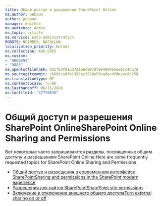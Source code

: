 ```yaml
---
title: Общий доступ и разрешения SharePoint Online
ms.author: pebaum
author: pebaum
manager: mnirkhe
ms.audience: Admin
ms.topic: article
ms.service: o365-administration
ROBOTS: NOINDEX, NOFOLLOW
localization_priority: Normal
ms.collection: Adm_O365
ms.custom:
- "9000292"
- "5803"
ms.openlocfilehash: bd1f69fe13d7d1a0c997df8e489466ee8cc4ca7d
ms.sourcegitcommit: c6692ce0fa1358ec3529e59ca0ecdfdea4cdc759
ms.translationtype: MT
ms.contentlocale: ru-RU
ms.lasthandoff: 09/15/2020
ms.locfileid: "47770636"
---
```

# <a name="sharepoint-online-sharing-and-permissions"></a><span data-ttu-id="63da3-102">Общий доступ и разрешения SharePoint Online</span><span class="sxs-lookup"><span data-stu-id="63da3-102">SharePoint Online Sharing and Permissions</span></span>

<span data-ttu-id="63da3-103">Вот некоторые часто запрашиваются разделы, посвященные общим доступу и разрешениям SharePoint Online.</span><span class="sxs-lookup"><span data-stu-id="63da3-103">Here are some frequently requested topics for SharePoint Online Sharing and Permissions</span></span>

- [<span data-ttu-id="63da3-104">Общий доступ и разрешения в современном интерфейсе SharePoint</span><span class="sxs-lookup"><span data-stu-id="63da3-104">Sharing and permissions in the SharePoint modern experience</span></span>](https://docs.microsoft.com/sharepoint/modern-experience-sharing-permissions)
- [<span data-ttu-id="63da3-105">Разрешения для сайтов SharePoint</span><span class="sxs-lookup"><span data-stu-id="63da3-105">SharePoint site permissions</span></span>](https://docs.microsoft.com/sharepoint/customize-sharepoint-site-permissions)
- [<span data-ttu-id="63da3-106">Включение и отключение внешнего общего доступа</span><span class="sxs-lookup"><span data-stu-id="63da3-106">Turn external sharing on or off</span></span>](https://docs.microsoft.com/sharepoint/turn-external-sharing-on-or-off)
